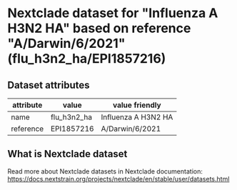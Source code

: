 # Nextclade dataset for "Influenza A H3N2 HA" based on reference "A/Darwin/6/2021" (flu_h3n2_ha/EPI1857216)


## Dataset attributes

| attribute            | value                | value friendly                           |
| -------------------- | -------------------- | ---------------------------------------- |
| name                 | flu_h3n2_ha          | Influenza A H3N2 HA                      |
| reference            | EPI1857216           | A/Darwin/6/2021                          |


## What is Nextclade dataset

Read more about Nextclade datasets in Nextclade documentation: https://docs.nextstrain.org/projects/nextclade/en/stable/user/datasets.html
